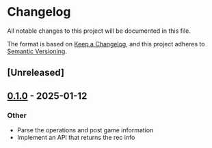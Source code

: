 # Changelog

All notable changes to this project will be documented in this file.

The format is based on [Keep a Changelog](https://keepachangelog.com/en/1.0.0/),
and this project adheres to [Semantic Versioning](https://semver.org/spec/v2.0.0.html).

## [Unreleased]

## [0.1.0](https://github.com/aoe2ct/aoe2rec/releases/tag/aoe2js_api-v0.1.0) - 2025-01-12

### Other

- Parse the operations and post game information
- Implement an API that returns the rec info
